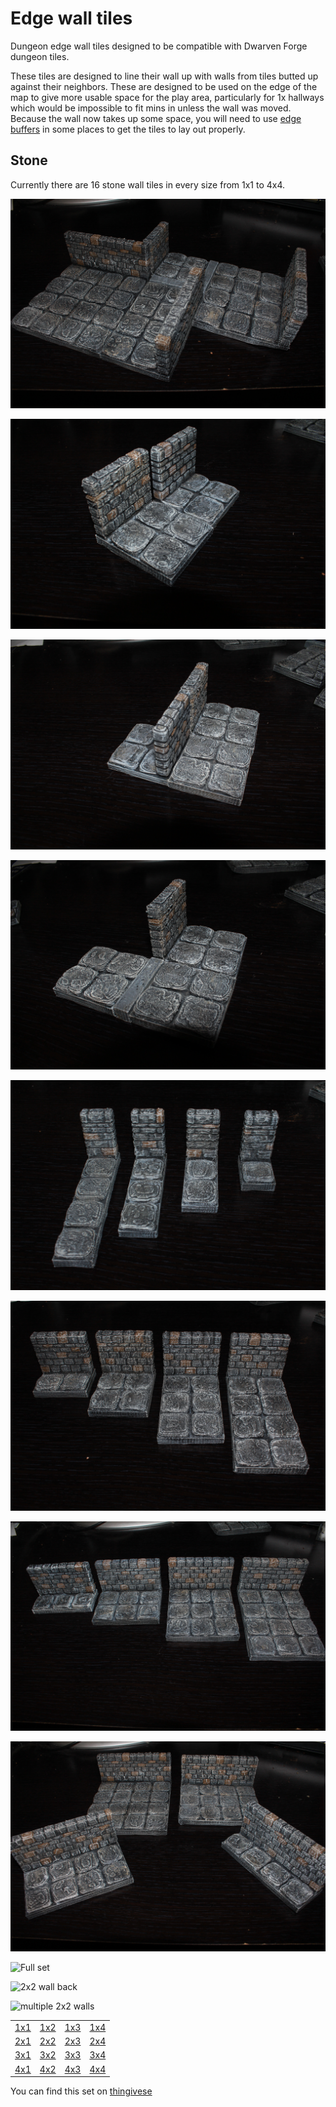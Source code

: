 Edge wall tiles
===========

Dungeon edge wall tiles designed to be compatible with Dwarven Forge dungeon tiles.

These tiles are designed to line their wall up with walls from tiles butted up against their neighbors.  These are designed to be used on the edge of the map to give more usable space for the play area, particularly for 1x hallways which would be impossible to fit mins in unless the wall was moved.  Because the wall now takes up some space, you will need to use [edge buffers](../edge_buffer) in some places to get the tiles to lay out properly.

Stone
-----

Currently there are 16 stone wall tiles in every size from 1x1 to 4x4.

![Wdge walls and buffers](IMG_7062.JPG)

![Edge wall, wall comparison](IMG_7063.JPG)

![Edge wall next to wall](IMG_7064.JPG)

![Edge wall with buffer](IMG_7065.JPG)

![1x wide, 1-4 deep](IMG_7067.JPG)

![2x wide, 1-4 deep](IMG_7068.JPG)

![3x wide, 1-4 deep](IMG_7070.JPG)

![4x wide, 1-4 deep](IMG_7071.JPG)

![Full set](IMG_7057.JPG)

![2x2 wall back](IMG_5780.JPG)

![multiple 2x2 walls](IMG_5763.JPG)

<table>
<tr><td><a href="edge_wall_1x1.stl">1x1</a></td><td><a href="edge_wall_1x2.stl">1x2</a></td><td><a href="edge_wall_1x3.stl">1x3</a></td><td><a href="edge_wall_1x4.stl">1x4</a></td></tr>
<tr><td><a href="edge_wall_2x1.stl">2x1</a></td><td><a href="edge_wall_2x2.stl">2x2</a></td><td><a href="edge_wall_2x3.stl">2x3</a></td><td><a href="edge_wall_2x4.stl">2x4</a></td></tr>
<tr><td><a href="edge_wall_3x1.stl">3x1</a></td><td><a href="edge_wall_3x2.stl">3x2</a></td><td><a href="edge_wall_3x3.stl">3x3</a></td><td><a href="edge_wall_3x4.stl">3x4</a></td></tr>
<tr><td><a href="edge_wall_4x1.stl">4x1</a></td><td><a href="edge_wall_4x2.stl">4x2</a></td><td><a href="edge_wall_4x3.stl">4x3</a></td><td><a href="edge_wall_4x4.stl">4x4</a></td></tr>
</table>

You can find this set on [thingivese](http://www.thingiverse.com/thing:178621)

